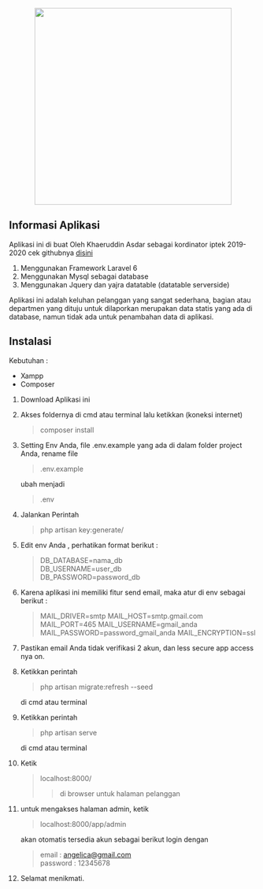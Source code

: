 <p align="center"><img src="https://res.cloudinary.com/dtfbvvkyp/image/upload/v1566331377/laravel-logolockup-cmyk-red.svg" width="400"></p>


## Informasi Aplikasi
Aplikasi ini di buat Oleh Khaeruddin Asdar sebagai kordinator iptek 2019-2020 cek githubnya <a href="https://github.com/Khaeruddinasdar12">disini</a>
1) Menggunakan Framework Laravel 6
2) Menggunakan Mysql sebagai database
3) Menggunakan Jquery dan yajra datatable (datatable serverside)

Aplikasi ini adalah keluhan pelanggan yang sangat sederhana, bagian atau departmen yang dituju untuk dilaporkan merupakan data statis yang ada di database, namun tidak ada untuk penambahan data di aplikasi.

## Instalasi

Kebutuhan :
* Xampp
* Composer

1. Download Aplikasi ini 
2. Akses foldernya di cmd atau terminal lalu ketikkan (koneksi internet) <blockquote>composer install</blockquote>

6. Setting Env Anda, file .env.example yang ada di dalam folder project Anda, rename file<blockquote> .env.example</blockquote>
 ubah menjadi <blockquote>.env</blockquote>

7. Jalankan Perintah <blockquote>php artisan key:generate/<blockquote>

8. Edit env Anda , perhatikan format berikut :<blockquote>
	DB_DATABASE=nama_db<br>
	DB_USERNAME=user_db<br>
	DB_PASSWORD=password_db
    <blockquote>

9. Karena aplikasi ini memiliki fitur send email, maka atur di env sebagai berikut :<blockquote>
	MAIL_DRIVER=smtp
	MAIL_HOST=smtp.gmail.com
	MAIL_PORT=465
	MAIL_USERNAME=gmail_anda
	MAIL_PASSWORD=password_gmail_anda
	MAIL_ENCRYPTION=ssl
    </blockquote>

10. Pastikan email Anda tidak verifikasi 2 akun, dan less secure app access nya on.
11. Ketikkan perintah <blockquote>php artisan migrate:refresh --seed</blockquote> di cmd atau terminal
12. Ketikkan perintah <blockquote>php artisan serve</blockquote> di cmd atau terminal
13. Ketik <blockquote>localhost:8000/<blockquote> di browser untuk halaman pelanggan
14. untuk mengakses halaman admin, ketik <blockquote>localhost:8000/app/admin</blockquote> akan otomatis tersedia akun sebagai berikut
	login dengan <blockquote>
	email : angelica@gmail.com<br>
	password : 12345678
        </blockquote>
15. Selamat menikmati. 

